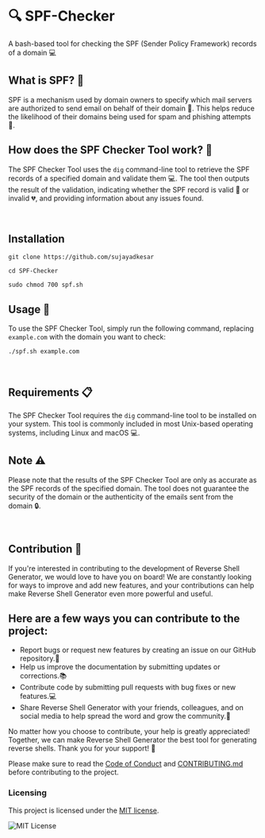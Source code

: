 # 🔍 SPF-Checker

A bash-based tool for checking the SPF (Sender Policy Framework) records of a domain 💻
&nbsp;
&nbsp;
&nbsp;
## What is SPF? 🤔

SPF is a mechanism used by domain owners to specify which mail servers are authorized to send email on behalf of their domain 📧. This helps reduce the likelihood of their domains being used for spam and phishing attempts 🚫.

## How does the SPF Checker Tool work? 🧐

The SPF Checker Tool uses the `dig` command-line tool to retrieve the SPF records of a specified domain and validate them 💻. The tool then outputs the result of the validation, indicating whether the SPF record is valid 💚 or invalid 💔, and providing information about any issues found.

&nbsp;
&nbsp;
&nbsp;
## Installation

```
git clone https://github.com/sujayadkesar
```
```
cd SPF-Checker
```
```
sudo chmod 700 spf.sh
```


## Usage 🔧

To use the SPF Checker Tool, simply run the following command, replacing `example.com` with the domain you want to check:
```
./spf.sh example.com
```
&nbsp;
&nbsp;
&nbsp;
## Requirements 📋

The SPF Checker Tool requires the `dig` command-line tool to be installed on your system. This tool is commonly included in most Unix-based operating systems, including Linux and macOS 💻.

## Note ⚠️

Please note that the results of the SPF Checker Tool are only as accurate as the SPF records of the specified domain. The tool does not guarantee the security of the domain or the authenticity of the emails sent from the domain 🔒.


&nbsp;
&nbsp;
&nbsp;

## Contribution 🤝 <br>
If you're interested in contributing to the development of Reverse Shell Generator, we would love to have you on board! We are constantly looking for ways to improve and add new features, and your contributions can help make Reverse Shell Generator even more powerful and useful.

## Here are a few ways you can contribute to the project:

-   Report bugs or request new features by creating an issue on our GitHub repository.🐛
-   Help us improve the documentation by submitting updates or corrections.📚
-   Contribute code by submitting pull requests with bug fixes or new features.💻
-   Share Reverse Shell Generator with your friends, colleagues, and on social media to help spread the word and grow the community.📣

No matter how you choose to contribute, your help is greatly appreciated! Together, we can make Reverse Shell Generator the best tool for generating reverse shells. Thank you for your support! 🙏

Please make sure to read the [Code of Conduct](CODE_OF_CONDUCT.md) and [CONTRIBUTING.md](CONTRIBUTING.md) before contributing to the project.




### Licensing

This project is licensed under the [MIT license](LICENSE).

![MIT License](https://danielmiessler.com/images/mitlicense.png)
